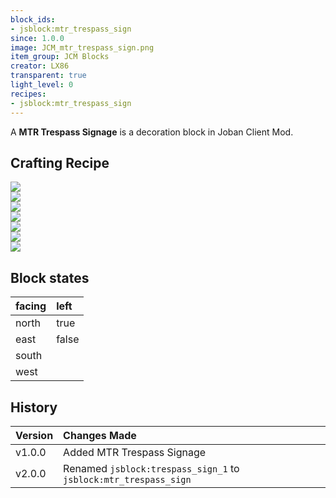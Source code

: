 ```yaml
---
block_ids:
- jsblock:mtr_trespass_sign
since: 1.0.0
image: JCM_mtr_trespass_sign.png
item_group: JCM Blocks
creator: LX86
transparent: true
light_level: 0
recipes:
- jsblock:mtr_trespass_sign
---
```


A **MTR Trespass Signage** is a decoration block in Joban Client Mod.

## Crafting Recipe
<div class="crafting">
    <div class="crafting-table">
        <!-- row 1 -->
        <div><img src="../crafting/Minecraft_Iron_ingot.png"></div>
        <div><img src="../crafting/Minecraft_Red_dye.png"></div>
        <div><img src="../crafting/Minecraft_Iron_ingot.png"></div>
        <!-- row 2 -->
        <div><img src="../crafting/Minecraft_Iron_ingot.png"></div>
        <div><img src="../crafting/Minecraft_Red_dye.png"></div>
        <div><img src="../crafting/Minecraft_Iron_ingot.png"></div>
        <!-- row 3 -->
        <div></div>
        <div></div>
        <div></div>
    </div>
    <div class="crafting-arrow"></div>
    <div class="crafting-result" data-count="6">
        <img src="../crafting/JCM_Item_Mtr_trespass_sign.png">
    </div>
</div>

## Block states
| facing | left  |
|:-------|:------|
| north  | true  |
| east   | false |
| south  |       |
| west   |       |

## History
| Version | Changes Made                                                     |
|:--------|:-----------------------------------------------------------------|
| v1.0.0  | Added MTR Trespass Signage                                       |
| v2.0.0  | Renamed `jsblock:trespass_sign_1` to `jsblock:mtr_trespass_sign` |